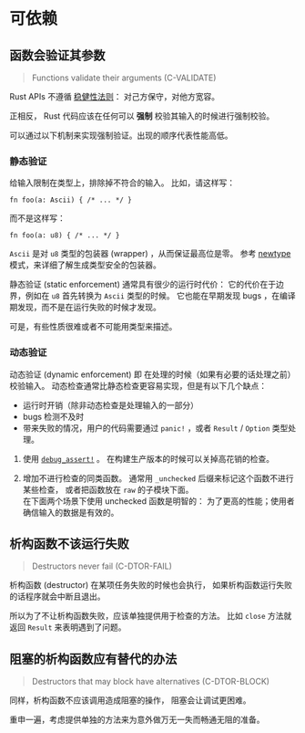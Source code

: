# 可依赖


<a id="c-validate"></a>
## 函数会验证其参数 

> Functions validate their arguments (C-VALIDATE)

Rust APIs 不遵循 [稳健性法则][robustness principle]：
对己方保守，对他方宽容。

[robustness principle]: http://en.wikipedia.org/wiki/Robustness_principle

正相反， Rust 代码应该在任何可以 **强制** 校验其输入的时候进行强制校验。

可以通过以下机制来实现强制验证。出现的顺序代表性能高低。

### 静态验证

给输入限制在类型上，排除掉不符合的输入。
比如，请这样写：


```rust,ignored
fn foo(a: Ascii) { /* ... */ }
```

而不是这样写：

```rust,ignored
fn foo(a: u8) { /* ... */ }
```

`Ascii` 是对 `u8` 类型的包装器 (wrapper) ，从而保证最高位是零。
参考 [newtype][C-NEWTYPE] 模式，来详细了解生成类型安全的包装器。

静态验证 (static enforcement) 通常具有很少的运行时代价：
它的代价在于边界，例如在 `u8` 首先转换为 `Ascii` 类型的时候。
它也能在早期发现 bugs ，在编译期发现，而不是在运行失败的时候才发现。

可是，有些性质很难或者不可能用类型来描述。

[C-NEWTYPE]: type-safety.html#c-newtype

### 动态验证 

动态验证 (dynamic enforcement) 即 在处理的时候（如果有必要的话处理之前） 校验输入。
动态检查通常比静态检查更容易实现，但是有以下几个缺点：

- 运行时开销（除非动态检查是处理输入的一部分）
- bugs 检测不及时
- 带来失败的情况，用户的代码需要通过 `panic!` ，或者 `Result` / `Option` 
  类型处理。

1. 使用 [`debug_assert!`] 。
在构建生产版本的时候可以关掉高花销的检查。

2. 增加不进行检查的同类函数。
通常用 `_unchecked` 后缀来标记这个函数不进行某些检查，
或者把函数放在 `raw` 的子模块下面。\
在下面两个场景下使用 unchecked 函数是明智的：
为了更高的性能；使用者确信输入的数据是有效的。

[`debug_assert!`]: http://129.28.186.100/rust-docs/rust/html/std/macro.debug_assert.html

<a id="c-dtor-fail"></a>
## 析构函数不该运行失败 

> Destructors never fail (C-DTOR-FAIL)

析构函数 (destructor) 在某项任务失败的时候也会执行，
如果析构函数运行失败的话程序就会中断且退出。

所以为了不让析构函数失败，应该单独提供用于检查的方法。
比如 `close` 方法就返回 `Result` 来表明遇到了问题。


<a id="c-dtor-block"></a>
## 阻塞的析构函数应有替代的办法 

> Destructors that may block have alternatives (C-DTOR-BLOCK)

同样，析构函数不应该调用造成阻塞的操作，
阻塞会让调试更困难。

重申一遍，考虑提供单独的方法来为意外做万无一失而畅通无阻的准备。

[destructor]: https://doc.rust-lang.org/nightly/reference/destructors.html

